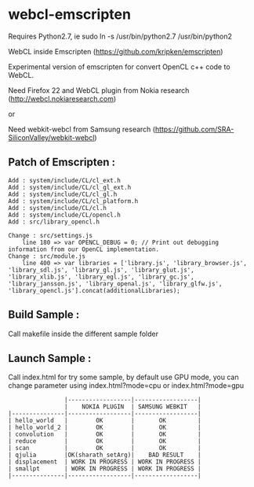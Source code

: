 webcl-emscripten
================

Requires Python2.7, ie sudo ln -s /usr/bin/python2.7 /usr/bin/python2


WebCL inside Emscripten (https://github.com/kripken/emscripten)

Experimental version of emscripten for convert OpenCL c++ code to WebCL.

Need Firefox 22 and WebCL plugin from Nokia research (http://webcl.nokiaresearch.com)

or

Need webkit-webcl from Samsung research (https://github.com/SRA-SiliconValley/webkit-webcl)

Patch of Emscripten :
---------------------

	Add : system/include/CL/cl_ext.h
	Add : system/include/CL/cl_gl_ext.h
	Add : system/include/CL/cl_gl.h
	Add : system/include/CL/cl_platform.h
	Add : system/include/CL/cl.h
	Add : system/include/CL/opencl.h
	Add : src/library_opencl.h

	Change : src/settings.js
		line 180 => var OPENCL_DEBUG = 0; // Print out debugging information from our OpenCL implementation.
	Change : src/module.js
		line 400 => var libraries = ['library.js', 'library_browser.js', 'library_sdl.js', 'library_gl.js', 'library_glut.js', 'library_xlib.js', 'library_egl.js', 'library_gc.js', 'library_jansson.js', 'library_openal.js', 'library_glfw.js', 'library_opencl.js'].concat(additionalLibraries);


Build Sample :
--------------

Call makefile inside the different sample folder

Launch Sample :
---------------

Call index.html for try some sample, by default use GPU mode, you can change parameter using index.html?mode=cpu or index.html?mode=gpu

					|------------------|------------------|			
					|    NOKIA PLUGIN  | SAMSUNG WEBKIT   |
    |---------------|------------------|------------------|
	| hello_world	|		 OK		   |	   OK		  |
	| hello_world_2	|		 OK		   |	   OK		  |
	| convolution	|		 OK		   |	   OK		  |
	| reduce		|		 OK		   |	   OK		  |
	| scan   		|		 OK		   |	   OK		  |
	| qjulia		|OK(sharath_setArg)| 	BAD RESULT	  |
	| displacement	| WORK IN PROGRESS | WORK IN PROGRESS |
	| smallpt  		| WORK IN PROGRESS | WORK IN PROGRESS |
	|---------------|------------------|------------------|
